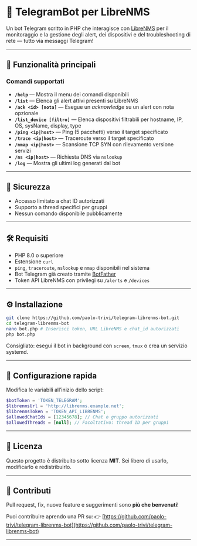 # 🤖 TelegramBot per LibreNMS

Un bot Telegram scritto in PHP che interagisce con [LibreNMS](https://www.librenms.org/) per il monitoraggio e la gestione degli alert, dei dispositivi e del troubleshooting di rete — tutto via messaggi Telegram!

---

## 🚀 Funzionalità principali

### Comandi supportati

- **`/help`** — Mostra il menu dei comandi disponibili
- **`/list`** — Elenca gli alert attivi presenti su LibreNMS
- **`/ack <id> [nota]`** — Esegue un *acknowledge* su un alert con nota opzionale
- **`/list_device [filtro]`** — Elenca dispositivi filtrabili per hostname, IP, OS, sysName, display, type
- **`/ping <ip|host>`** — Ping (5 pacchetti) verso il target specificato
- **`/trace <ip|host>`** — Traceroute verso il target specificato
- **`/nmap <ip|host>`** — Scansione TCP SYN con rilevamento versione servizi
- **`/ns <ip|host>`** — Richiesta DNS via `nslookup`
- **`/log`** — Mostra gli ultimi log generati dal bot

---

## 🔐 Sicurezza

- Accesso limitato a chat ID autorizzati
- Supporto a thread specifici per gruppi
- Nessun comando disponibile pubblicamente

---

## 🛠 Requisiti

- PHP 8.0 o superiore
- Estensione `curl`
- `ping`, `traceroute`, `nslookup` e `nmap` disponibili nel sistema
- Bot Telegram già creato tramite [BotFather](https://t.me/botfather)
- Token API LibreNMS con privilegi su `/alerts` e `/devices`

---

## ⚙️ Installazione

```bash
git clone https://github.com/paolo-trivi/telegram-librenms-bot.git
cd telegram-librenms-bot
nano bot.php # Inserisci token, URL LibreNMS e chat_id autorizzati
php bot.php
```

Consigliato: esegui il bot in background con `screen`, `tmux` o crea un servizio systemd.

---

## 🔧 Configurazione rapida

Modifica le variabili all’inizio dello script:

```php
$botToken = 'TOKEN_TELEGRAM';
$librenmsUrl = 'http://librenms.example.net';  
$librenmsToken = 'TOKEN_API_LIBRENMS';
$allowedChatIds = [12345678]; // Chat o gruppo autorizzati
$allowedThreads = [null]; // Facoltativo: thread ID per gruppi
```

---

## 📄 Licenza

Questo progetto è distribuito sotto licenza **MIT**. Sei libero di usarlo, modificarlo e redistribuirlo.

---

## 🤝 Contributi

Pull request, fix, nuove feature e suggerimenti sono **più che benvenuti**!

Puoi contribuire aprendo una PR su:
👉 [https://github.com/paolo-trivi/telegram-librenms-bot](https://github.com/paolo-trivi/telegram-librenms-bot)

---
